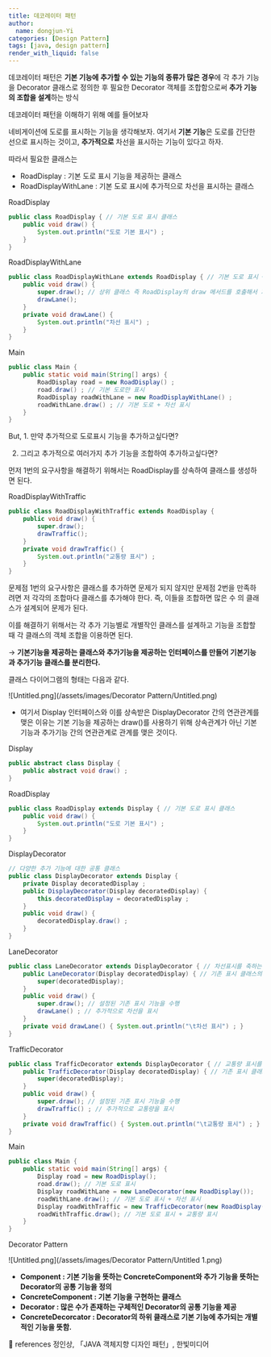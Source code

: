 ```yaml
---
title: 데코레이터 패턴
author:
  name: dongjun-Yi
categories: [Design Pattern]
tags: [java, design pattern]
render_with_liquid: false
---
```

데코레이터 패턴은 **기본 기능에** **추가할 수 있는 기능의 종류가 많은 경우**에 각 추가 기능을 Decorator 클래스로 정의한 후 필요한 Decorator 객체를 조합함으로써 **추가 기능의 조합을 설계**하는 방식

데코레이터 패턴을 이해하기 위해 예를 들어보자

네비게이션에 도로를 표시하는 기능을 생각해보자. 여기서 **기본 기능**은 도로를 간단한 선으로 표시하는 것이고, **추가적으로** 차선을 표시하는 기능이 있다고 하자.

따라서 필요한 클래스는 

- RoadDisplay : 기본 도로 표시 기능을 제공하는 클래스
- RoadDisplayWithLane : 기본 도로 표시에 추가적으로 차선을 표시하는 클래스

RoadDisplay

```java
public class RoadDisplay { // 기본 도로 표시 클래스
	public void draw() {
		System.out.println("도로 기본 표시") ;
	}
}
```

RoadDisplayWithLane

```java
public class RoadDisplayWithLane extends RoadDisplay { // 기본 도로 표시 + 차선 표시 클래스
    public void draw() {
        super.draw(); // 상위 클래스 즉 RoadDisplay의 draw 메서드를 호출해서 기본 도로를 표시
        drawLane();
    }
    private void drawLane() {
        System.out.println("차선 표시") ;
    }
}
```

Main

```java
public class Main {
    public static void main(String[] args) {
        RoadDisplay road = new RoadDisplay() ;
        road.draw() ; // 기본 도로만 표시
        RoadDisplay roadWithLane = new RoadDisplayWithLane() ;
        roadWithLane.draw() ; // 기본 도로 + 차선 표시
    }
}
```

But, 1. 만약 추가적으로 도로표시 기능을 추가하고싶다면?

  2. 그리고 추가적으로 여러가지 추가 기능을 조합하여 추가하고싶다면?

먼저 1번의 요구사항을 해결하기 위해서는 RoadDisplay를 상속하여 클래스를 생성하면 된다.

RoadDisplayWithTraffic

```java
public class RoadDisplayWithTraffic extends RoadDisplay {
    public void draw() {
        super.draw();
        drawTraffic();
    }
    private void drawTraffic() {
        System.out.println("교통량 표시") ;
    }
}
```

문제점 1번의 요구사항은 클래스를 추가하면 문제가 되지 않지만 문제점 2번을 만족하려면 저 각각의 조합마다 클래스를 추가해야 한다. 즉, 이들을 조합하면 많은 수 의 클래스가 설계되어 문제가 된다.

이를 해결하기 위해서는 각 추가 기능별로 개별작인 클래스를 설계하고 기능을 조합할 때 각 클래스의 객체 조합을 이용하면 된다.

→ **기본기능을 제공하는 클래스와 추가기능을 제공하는 인터페이스를 만들어 기본기능과 추가기능 클래스를 분리한다.**

클래스 다이어그램의 형태는 다음과 같다.

![Untitled.png](/assets/images/Decorator Pattern/Untitled.png)

- 여기서 Display 인터페이스와 이를 상속받은 DisplayDecorator 간의 연관관계를 맺은 이유는 기본 기능을 제공하는 draw()를 사용하기 위해 상속관계가 아닌 기본기능과 추가기능 간의 연관관계로 관계를 맺은 것이다.

Display

```java
public abstract class Display {
    public abstract void draw() ;
}
```

RoadDisplay

```java
public class RoadDisplay extends Display { // 기본 도로 표시 클래스
    public void draw() {
        System.out.println("도로 기본 표시") ;
    }
}
```

DisplayDecorator

```java
// 다양한 추가 기능에 대한 공통 클래스
public class DisplayDecorator extends Display {
    private Display decoratedDisplay ;
    public DisplayDecorator(Display decoratedDisplay) {
        this.decoratedDisplay = decoratedDisplay ;
    }
    public void draw() {
        decoratedDisplay.draw() ;
    }
}
```

LaneDecorator

```java
public class LaneDecorator extends DisplayDecorator { // 차선표시를 축하는 클래스
    public LaneDecorator(Display decoratedDisplay) { // 기존 표시 클래스의 설정
        super(decoratedDisplay);
    }
    public void draw() {
        super.draw(); // 설정된 기존 표시 기능을 수행
        drawLane() ; // 추가적으로 차선을 표시
    }
    private void drawLane() { System.out.println("\t차선 표시") ; }
}
```

TrafficDecorator

```java
public class TrafficDecorator extends DisplayDecorator { // 교통량 표시를 추가하는 클래스
    public TrafficDecorator(Display decoratedDisplay) { // 기존 표시 클래스의 설정
        super(decoratedDisplay);
    }
    public void draw() {
        super.draw(); // 설정된 기존 표시 기능을 수행
        drawTraffic() ; // 추가적으로 교통량을 표시
    }
    private void drawTraffic() { System.out.println("\t교통량 표시") ; }
}
```

Main

```java
public class Main {
    public static void main(String[] args) {
        Display road = new RoadDisplay();
        road.draw(); // 기본 도로 표시
        Display roadWithLane = new LaneDecorator(new RoadDisplay());
        roadWithLane.draw(); // 기본 도로 표시 + 차선 표시
        Display roadWithTraffic = new TrafficDecorator(new RoadDisplay());
        roadWithTraffic.draw(); // 기본 도로 표시 + 교통량 표시
    }
}
```

Decorator Pattern

![Untitled.png](/assets/images/Decorator Pattern/Untitled 1.png)

- **Component : 기본 기능을 뜻하는 ConcreteComponent와 추가 기능을 뜻하는 Decorator의 공통 기능을 정의**
- **ConcreteComponent : 기본 기능을 구현하는 클래스**
- **Decorator : 많은 수가 존재하는 구체적인 Decorator의 공통 기능을 제공**
- **ConcreteDecorcator : Decorator의 하위 클래스로 기본 기능에 추가되는 개별적인 기능을 뜻함.**

<aside>
📖 references                                                                                                                                     정인상, 「JAVA 객체지향 디자인 패턴」, 한빛미디어

</aside>